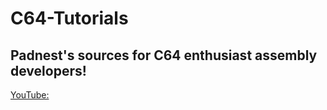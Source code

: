 # C64-Tutorials
## Padnest's sources for C64 enthusiast assembly developers!

[YouTube:](https://www.youtube.com/channel/UCq1NsozifjNfTCIMWohjtDg)
